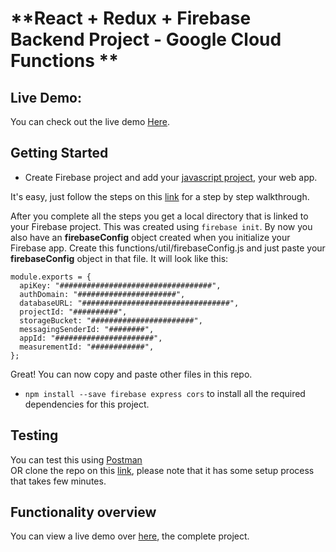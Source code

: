 # **React + Redux + Firebase Backend Project - Google Cloud Functions **

## **Live Demo:**

You can check out the live demo [Here](https://cellstore-a0a6c.web.app/).

## **Getting Started**

- Create Firebase project and add your [javascript project](https://github.com/handrykanda/react-online-shop), your web app.

It's easy, just follow the steps on this [link](https://firebase.google.com/docs/web/setup#node.js-apps) for a step by step walkthrough.

After you complete all the steps you get a local directory that is linked to your Firebase project. This was created using `firebase init`. By now you also have an **firebaseConfig** object created when you initialize your Firebase app. Create this functions/util/firebaseConfig.js and just paste your **firebaseConfig** object in that file. It will look like this:

```
module.exports = {
  apiKey: "##################################",
  authDomain: "######################",
  databaseURL: "#################################",
  projectId: "##########",
  storageBucket: "#######################",
  messagingSenderId: "########",
  appId: "######################",
  measurementId: "############",
};
```

Great! You can now copy and paste other files in this repo.

- `npm install --save firebase express cors` to install all the required dependencies for this project.

## **Testing**

You can test this using [Postman](https://www.postman.com/downloads) <br> OR
clone the repo on this [link](https://github.com/handrykanda/react-online-shop), please note that it has some setup process that takes few minutes.

## **Functionality overview**

You can view a live demo over [here](https://cellstore-a0a6c.web.app/), the complete project.
